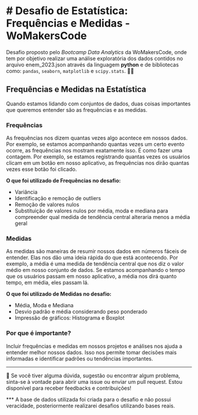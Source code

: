 # # Desafio de Estatística: Frequências e Medidas - WoMakersCode

Desafio proposto pelo *Bootcamp Data Analytics* da WoMakersCode, onde tem por objetivo realizar uma análise exploratória dos dados contidos no arquivo enem_2023.json através da linguagem **python** e de bibliotecas como: `pandas`, `seaborn`, `matplotlib` e `scipy.stats`. 👩‍💻

## Frequências e Medidas na Estatística
Quando estamos lidando com conjuntos de dados, duas coisas importantes que queremos entender são as frequências e as medidas.

### Frequências
As frequências nos dizem quantas vezes algo acontece em nossos dados. Por exemplo, se estamos acompanhando quantas vezes um certo evento ocorre, as frequências nos mostram exatamente isso. É como fazer uma contagem. Por exemplo, se estamos registrando quantas vezes os usuários clicam em um botão em nosso aplicativo, as frequências nos dirão quantas vezes esse botão foi clicado.

 **O que foi utilizado de Frequências no desafio:**
  - Variância
  - Identificação e remoção de outliers
  - Remoção de valores nulos
  - Substituição de valores nulos por média, moda e mediana para compreender qual medida de tendência central alteraria menos a média geral

### Medidas
As medidas são maneiras de resumir nossos dados em números fáceis de entender. Elas nos dão uma ideia rápida do que está acontecendo. Por exemplo, a média é uma medida de tendência central que nos diz o valor médio em nosso conjunto de dados. Se estamos acompanhando o tempo que os usuários passam em nosso aplicativo, a média nos dirá quanto tempo, em média, eles passam lá.

 **O que foi utilizado de Medidas no desafio:**
  - Média, Moda e Mediana
  - Desvio padrão e média considerando peso ponderado
  - Impressão de gráficos: Histograma e Boxplot

### Por que é importante?
Incluir frequências e medidas em nossos projetos e análises nos ajuda a entender melhor nossos dados. Isso nos permite tomar decisões mais informadas e identificar padrões ou tendências importantes.

____________
🚀 Se você tiver alguma dúvida, sugestão ou encontrar algum problema, sinta-se à vontade para abrir uma issue ou enviar um pull request. Estou disponível para receber feedbacks e contribuições!

*** A base de dados utilizada foi criada para o desafio e não possui veracidade, posteriormente realizarei desafios utilizando bases reais.


